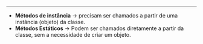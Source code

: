 ___
- **Métodos de instância** -> precisam ser chamados a partir de uma instância (objeto) da classe.
- **Métodos Estáticos** -> Podem ser chamados diretamente a partir da classe, sem a necessidade de criar um objeto.